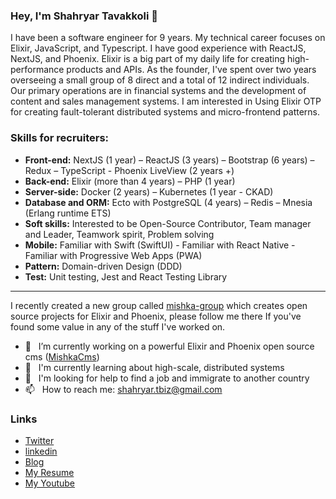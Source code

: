 ### Hey, I'm Shahryar Tavakkoli 👋

I have been a software engineer for 9 years. My technical career focuses on Elixir, JavaScript, and Typescript. I have good experience with ReactJS, NextJS, and Phoenix. Elixir is a big part of my daily life for creating high-performance products and APIs. As the founder, I've spent over two years overseeing a small group of 8 direct and a total of 12 indirect individuals. Our primary operations are in financial systems and the development of content and sales management systems. I am interested in Using Elixir OTP for creating fault-tolerant distributed systems and micro-frontend patterns.


### Skills for recruiters:

-	**Front-end:** NextJS (1 year) – ReactJS (3 years) – Bootstrap (6 years) – Redux – TypeScript - Phoenix LiveView (2 years +)
-	**Back-end:** Elixir (more than 4 years) – PHP (1 year)
-	**Server-side:** Docker (2 years) – Kubernetes (1 year - CKAD)
-	**Database and ORM:** Ecto with PostgreSQL (4 years) – Redis – Mnesia (Erlang runtime ETS)
-	**Soft skills:** Interested to be Open-Source Contributor, Team manager and Leader, Teamwork spirit, Problem solving
-	**Mobile:** Familiar with Swift (SwiftUI) - Familiar with React Native - Familiar with Progressive Web Apps (PWA)
-	**Pattern:** Domain-driven Design (DDD)
-	**Test:** Unit testing, Jest and React Testing Library


---

I recently created a new group called [mishka-group](https://github.com/mishka-group) which creates open source projects for Elixir and Phoenix, please follow me there If you've found some value in any of the stuff I've worked on.

 
- 🔭 &nbsp; I’m currently working on a powerful Elixir and Phoenix open source cms ([MishkaCms](https://github.com/mishka-group/mishka-cms))
- 🌱 &nbsp; I'm currently learning about high-scale, distributed systems
- 🤔 &nbsp; I'm looking for help to find a job and immigrate to another country
- 📫 &nbsp; How to reach me: shahryar.tbiz@gmail.com

### Links

* [Twitter](https://twitter.com/shahryar_tbiz)
* [linkedin](https://www.linkedin.com/in/shahryar-tavakkoli/)
* [Blog](https://trangell.com)
* [My Resume](https://github.com/shahryarjb/shahryarjb/files/9696878/Resume-Shahryar-Tavakkoli-revised.pdf)
* [My Youtube](https://www.youtube.com/c/shahryartavakkoli)

